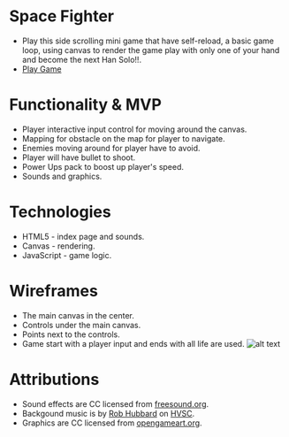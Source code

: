 # Space Fighter
  * Play this side scrolling mini game that have self-reload, a basic game loop, using canvas to render the game play with only one of your hand and become the next Han Solo!!.
  * [Play Game](https://kcsjw.github.io/Space-Fighter/dist/)

# Functionality & MVP
  * Player interactive input control for moving around the canvas.
  * Mapping for obstacle on the map for player to navigate.
  * Enemies moving around for player have to avoid.
  * Player will have bullet to shoot.
  * Power Ups pack to boost up player's speed.
  * Sounds and graphics.
 
# Technologies
  * HTML5 - index page and sounds.
  * Canvas - rendering.
  * JavaScript - game logic.

# Wireframes
  * The main canvas in the center.
  * Controls under the main canvas.
  * Points next to the controls.
  * Game start with a player input and ends with all life are used.
  ![alt text](https://github.com/KCSJW/hand_solo/blob/master/images/wireframe.png)

# Attributions
  * Sound effects are CC licensed from [freesound.org](https://freesound.org/).
  * Backgound music is by [Rob Hubbard](https://en.wikipedia.org/wiki/Rob_Hubbard) on [HVSC](https://www.hvsc.de/).
  * Graphics are CC licensed from [opengameart.org](https://opengameart.org/).
